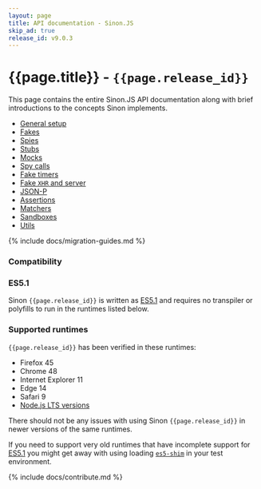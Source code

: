 ```yaml
---
layout: page
title: API documentation - Sinon.JS
skip_ad: true
release_id: v9.0.3
---
```


# {{page.title}} - `{{page.release_id}}`

This page contains the entire Sinon.JS API documentation along with brief introductions to the concepts Sinon implements.

- [General setup](./general-setup)
- [Fakes](./fakes)
- [Spies](./spies)
- [Stubs](./stubs)
- [Mocks](./mocks)
- [Spy calls](./spy-call)
- [Fake timers](./fake-timers)
- [Fake <code>XHR</code> and server](./fake-xhr-and-server)
- [JSON-P](./json-p)
- [Assertions](./assertions)
- [Matchers](./matchers)
- [Sandboxes](./sandbox)
- [Utils](./utils)

{% include docs/migration-guides.md %}

### Compatibility

### ES5.1

Sinon `{{page.release_id}}` is written as [ES5.1][es5] and requires no transpiler or polyfills to run in the runtimes listed below.

### Supported runtimes

`{{page.release_id}}` has been verified in these runtimes:

- Firefox 45
- Chrome 48
- Internet Explorer 11
- Edge 14
- Safari 9
- [Node.js LTS versions](https://github.com/nodejs/Release)

There should not be any issues with using Sinon `{{page.release_id}}` in newer versions of the same runtimes.

If you need to support very old runtimes that have incomplete support for [ES5.1][es5] you might get away with using loading [`es5-shim`][es5-shim] in your test environment.

{% include docs/contribute.md %}

[es5]: http://www.ecma-international.org/ecma-262/5.1/
[es5-shim]: https://github.com/es-shims/es5-shim
